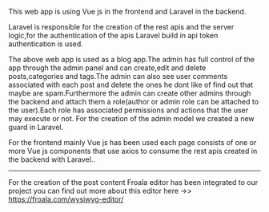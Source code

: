 This web app is using Vue js in the frontend and Laravel in the backend.


Laravel is responsible for the creation of the rest apis and the server logic,for the authentication of the apis Laravel  build in api token authentication is used.


The above web app is used as a blog app.The admin has full control of the app through the admin panel and can create,edit and delete posts,categories and tags.The admin can also see user comments associated with each post and delete the ones he dont like of find out that maybe are spam.Furthermore the admin can create other admins through the backend and attach them a role(author or admin role can be attached to the user).Each role has associated permissions and actions that the user may execute or not. 
For the creation of the admin model we created a new guard in Laravel.

For the frontend mainly Vue js has been used each page consists of one or more Vue js components that use axios to consume the rest apis created in the backend with Laravel..



----------------------------------------------------------------
For the creation of the post content Froala editor has been integrated to our project you can find out more about this editor here ->> https://froala.com/wysiwyg-editor/

